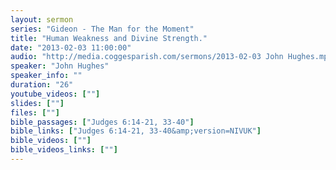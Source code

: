 ```yaml
---
layout: sermon
series: "Gideon - The Man for the Moment"
title: "Human Weakness and Divine Strength."
date: "2013-02-03 11:00:00"
audio: "http://media.coggesparish.com/sermons/2013-02-03 John Hughes.mp3"
speaker: "John Hughes"
speaker_info: ""
duration: "26"
youtube_videos: [""]
slides: [""]
files: [""]
bible_passages: ["Judges 6:14-21, 33-40"]
bible_links: ["Judges 6:14-21, 33-40&amp;version=NIVUK"]
bible_videos: [""]
bible_videos_links: [""]
---
```

